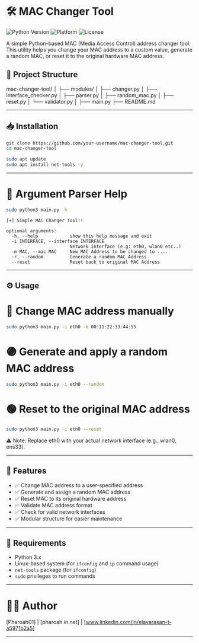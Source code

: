 # 🛠️ MAC Changer Tool

![Python Version](https://img.shields.io/badge/Python-3.x-blue.svg)
![Platform](https://img.shields.io/badge/Platform-Linux-orange.svg)
![License](https://img.shields.io/badge/License-MIT-green.svg)

A simple Python-based MAC (Media Access Control) address changer tool. This utility helps you change your MAC address to a custom value, generate a random MAC, or reset it to the original hardware MAC address.

## 🧩 Project Structure
mac-changer-tool/
│
├── modules/
│   ├── changer.py
│   ├── interface_checker.py
│   ├── parser.py
│   ├── random_mac.py
│   ├── reset.py
│   └── validator.py
│
├── main.py
├── README.md

---

## 📥 Installation

```bash
git clone https://github.com/your-username/mac-changer-tool.git
cd mac-changer-tool
```
```bash
sudo apt update
sudo apt install net-tools -y
```

---
# 🎯 Argument Parser Help
```bash
sudo python3 main.py -h
```

```
[+] Simple MAC Changer Tool!!

optional arguments:
  -h, --help            show this help message and exit
  -i INTERFACE, --interface INTERFACE
                        Network interface (e.g: eth0, wlan0 etc..)
  -m MAC, --mac MAC     New MAC Address to be changed to ....
  -r, --random          Generate a random MAC Address
  --reset               Reset back to original MAC Address
```
---

## ⚙️ Usage
# 🔵 Change MAC address manually
```bash
sudo python3 main.py -i eth0 -m 00:11:22:33:44:55
```

# 🟣 Generate and apply a random MAC address
```bash
sudo python3 main.py -i eth0 --random
```

# 🟢 Reset to the original MAC address
```bash
sudo python3 main.py -i eth0 --reset
```
⚠️ Note: Replace eth0 with your actual network interface (e.g., wlan0, ens33).

---

## 🚀 Features
- ✅ Change MAC address to a user-specified address  
- ✅ Generate and assign a random MAC address  
- ✅ Reset MAC to its original hardware address  
- ✅ Validate MAC address format  
- ✅ Check for valid network interfaces  
- ✅ Modular structure for easier maintenance

---

## 🐍 Requirements
- Python 3.x
- Linux-based system (for `ifconfig` and `ip` command usage)
- `net-tools` package (for `ifconfig`)
- `sudo` privileges to run commands

---
# 👨‍💻 Author

[Pharoah01] | [pharoah.in.net] | [www.linkedin.com/in/elavarasan-t-a5971b2a5]


---

